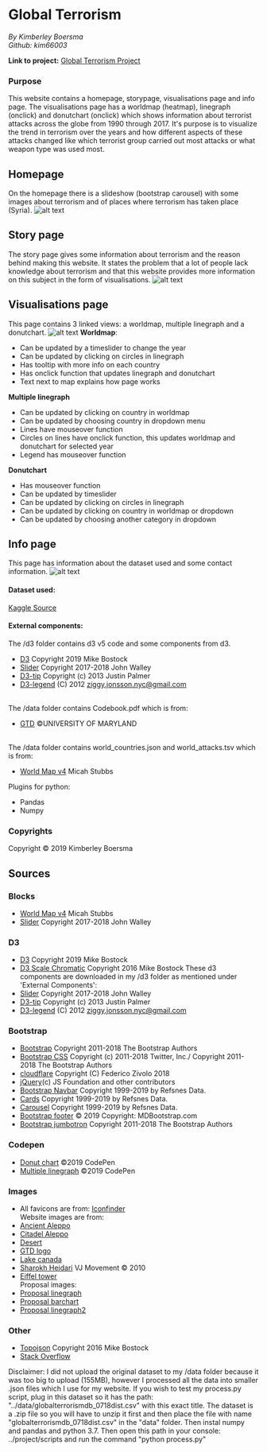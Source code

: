 
# Global Terrorism
<i>By Kimberley Boersma
<br>
Github: kim66003</i>

<b>Link to project:</b>
[Global Terrorism Project](https://kim66003.github.io/project/ "Global Terrorism - Project")
### Purpose
This website contains a homepage, storypage, visualisations page and info page. The visualisations page has a worldmap (heatmap), linegraph (onclick) and donutchart (onclick) which shows information about terrorist attacks across the globe from 1990 through 2017.
It's purpose is to visualize the trend in terrorism over the years and how different aspects of these attacks changed like which terrorist group carried out most attacks or what weapon type was used most.

## Homepage
On the homepage there is a slideshow (bootstrap carousel) with some images about terrorism and of places where terrorism has taken place (Syria).
![alt text](https://github.com/kim66003/project/blob/master/doc/process/index_30-01-2019.png)

## Story page
The story page gives some information about terrorism and the reason behind making this website.
It states the problem that a lot of people lack knowledge about terrorism and that this website
provides more information on this subject in the form of visualisations.
![alt text](https://github.com/kim66003/project/blob/master/doc/process/story_30-01-2019.png)

## Visualisations page
This page contains 3 linked views: a worldmap, multiple linegraph and a donutchart.
![alt text](https://github.com/kim66003/project/blob/master/doc/process/visualisations_30-01-2019.png)
<b>Worldmap</b>:
- Can be updated by a timeslider to change the year
- Can be updated by clicking on circles in linegraph
- Has tooltip with more info on each country
- Has onclick function that updates linegraph and donutchart
- Text next to map explains how page works

<b>Multiple linegraph</b>
- Can be updated by clicking on country in worldmap
- Can be updated by choosing country in dropdown menu
- Lines have mouseover function
- Circles on lines have onclick function, this updates worldmap and donutchart for selected year
- Legend has mouseover function

<b>Donutchart</b>
- Has mouseover function
- Can be updated by timeslider
- Can be updated by clicking on circles in linegraph
- Can be updated by clicking on country in worldmap or dropdown
- Can be updated by choosing another category in dropdown

## Info page

This page has information about the dataset used and some contact information.
![alt text](https://github.com/kim66003/project/blob/master/doc/process/info_30-01-2019.png)
#### Dataset used:

[Kaggle Source](https://www.kaggle.com/START-UMD/gtd "Kaggle | Global Terrorism Database")

#### External components:

The /d3 folder contains d3 v5 code and some components from d3.
- [D3](https://d3js.org/d3.v5.min.js) Copyright 2019 Mike Bostock
- [Slider](https://bl.ocks.org/johnwalley/e1d256b81e51da68f7feb632a53c3518)  Copyright 2017-2018 John Walley
- [D3-tip](https://github.com/Caged/d3-tip/tree/master/examples) Copyright (c) 2013 Justin Palmer
- [D3-legend](http://bl.ocks.org/ZJONSSON/3918369) (C) 2012 ziggy.jonsson.nyc@gmail.com

<br>The /data folder contains Codebook.pdf which is from:
- [GTD](https://www.start.umd.edu/gtd/downloads/Codebook.pdf) ©UNIVERSITY OF MARYLAND

<br> The /data folder contains world_countries.json and world_attacks.tsv which is from:
-   [World Map v4](http://bl.ocks.org/micahstubbs/8e15870eb432a21f0bc4d3d527b2d14f)  Micah Stubbs

Plugins for python:
- Pandas
- Numpy

### Copyrights
Copyright &copy; 2019 Kimberley Boersma

## Sources

### Blocks
-   [World Map v4](http://bl.ocks.org/micahstubbs/8e15870eb432a21f0bc4d3d527b2d14f)  Micah Stubbs
-   [Slider](https://bl.ocks.org/johnwalley/e1d256b81e51da68f7feb632a53c3518)  Copyright 2017-2018 John Walley
### D3
-   [D3](https://d3js.org/d3.v5.min.js) Copyright 2019 Mike Bostock
-   [D3 Scale Chromatic](https://d3js.org/d3-scale-chromatic/) Copyright 2016 Mike Bostock
These d3 components are downloaded in my /d3 folder as mentioned under 'External Components':
-   [Slider](https://bl.ocks.org/johnwalley/e1d256b81e51da68f7feb632a53c3518)  Copyright 2017-2018 John Walley
-   [D3-tip](https://github.com/Caged/d3-tip/tree/master/examples) Copyright (c) 2013 Justin Palmer
-   [D3-legend](http://bl.ocks.org/ZJONSSON/3918369) (C) 2012 ziggy.jonsson.nyc@gmail.com

### Bootstrap
-   [Bootstrap](https://maxcdn.bootstrapcdn.com/bootstrap/4.1.3/js/bootstrap.min.js)  Copyright 2011-2018 The Bootstrap Authors
-  [Bootstrap CSS](https://maxcdn.bootstrapcdn.com/bootstrap/4.1.3/css/bootstrap.min.css)  Copyright (c) 2011-2018 Twitter, Inc./ Copyright 2011-2018 The Bootstrap Authors
-   [cloudflare](https://cdnjs.cloudflare.com/ajax/libs/popper.js/1.14.3/umd/popper.min.js)  Copyright (C) Federico Zivolo 2018
-   [jQuery](https://ajax.googleapis.com/ajax/libs/jquery/3.3.1/jquery.min.js)(c) JS Foundation and other contributors
-   [Bootstrap Navbar](https://www.w3schools.com/bootstrap4/bootstrap_navbar.asp)  Copyright 1999-2019 by Refsnes Data.
-   [Cards](https://www.w3schools.com/bootstrap4/bootstrap_cards.asp)  Copyright 1999-2019 by Refsnes Data.
-   [Carousel](https://www.w3schools.com/bootstrap4/bootstrap_carousel.asp)  Copyright 1999-2019 by Refsnes Data.
-   [Bootstrap footer](https://mdbootstrap.com/docs/jquery/navigation/footer/#purplepanel)  © 2019 Copyright: MDBootstrap.com
-   [Bootstrap jumbotron](https://getbootstrap.com/docs/4.0/components/jumbotron/) Copyright 2011-2018 The Bootstrap Authors

### Codepen
- [Donut chart](https://codepen.io/zakariachowdhury/pen/EZeGJy) ©2019 CodePen
- [Multiple linegraph](https://codepen.io/zakariachowdhury/pen/JEmjwq) ©2019 CodePen

### Images
- All favicons are from: [Iconfinder](https://www.iconfinder.com/search/?q=cat)
<br>Website images are from:
- [Ancient Aleppo](https://www.heraldnet.com/news/unesco-30-percent-of-aleppos-ancient-city-destroyed/)
- [Citadel Aleppo](https://sputniknews.com/middleeast/201706211054855058-aleppo-citadel-carnival/)
- [Desert](http://wallpapers.ae/sahara-desert-sunset-picture.html/sahara-desert-sunset-picture)
- [GTD logo](http://www.habilian.ir/en/201602292492/documents/mko-on-the-global-terrorism-database-sp-103888886.html)
- [Lake canada](https://airfreshener.club/quotes/canoe-desktop-backgrounds.html)
- [Sharokh Heidari](https://www.cartoonmovement.com/collection/96) VJ Movement © 2010
- [Eiffel tower](https://www.pinterest.ca/pin/471541023465133829/)
<br>Proposal images:
- [Proposal linegraph](https://www.economist.com/graphic-detail/2015/11/18/the-plague-of-global-terrorism)
- [Proposal barchart](http://www.newsmov.biz/afghanistan-religion-pie-chart.html)
- [Proposal linegraph2](https://www.cs.unm.edu/~aaron/blog/archives/political_wonk/index.htm)

### Other
-   [Topojson](https://github.com/topojson/topojson-client)  Copyright 2016 Mike Bostock
-   [Stack Overflow](https://stackoverflow.com/)

Disclaimer:
I did not upload the original dataset to my /data folder because it was too big to upload (155MB),
however I processed all the data into smaller .json files which I use for my website. If you wish to test my process.py
script, plug in this dataset so it has the path: "../data/globalterrorismdb_0718dist.csv" with this exact title.
The dataset is a .zip file so you will have to unzip it first and then place the file with name "globalterrorismdb_0718dist.csv"
in the "data" folder. Then instal numpy and pandas and python 3.7. Then open this path in your console: ../project/scripts and run
the command "python process.py"
